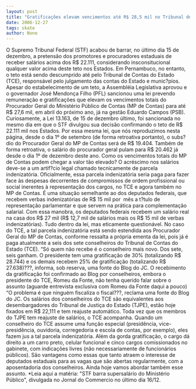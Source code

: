 ```yaml
---
layout: post
title: "Gratificações elevam vencimentos até R$ 28,5 mil no Tribunal de Contas do Estado"
date: 2006-12-27
tags: skate
author: None
---
```

O Supremo Tribunal Federal (STF) acabou de barrar, no último dia 15 de dezembro, a pretensão dos promotores e procuradores estaduais de receber salários acima dos R$ 22.111, considerando insconsitucional qualquer valor acima deste teto nos Estados. 
Em Pernambuco, no entanto, o teto está sendo descumprido até pelo Tribunal de Contas do Estado (TCE), responsável pelo julgamento das contas do Estado e munic?pios.
Apesar do estabelecimento de um teto, a Assembléia Legislativa aprovou e o governador José Mendonça Filho (PFL) sancionou uma lei prevendo remuneração e gratificações que elevam os vencimentos totais do Procurador Geral do Ministério Público de Contas (MP de Contas) para até R$ 27,6 mil, em abril do próximo ano, já na gestão Eduardo Campos (PSB).
Curiosamente, a Lei 13.163, de 15 de dezembro último, foi sancionada no mesmo dia em que o STF divulgou sua decisão confirmando o teto de R$ 22.111 mil nos Estados. 
Por essa mesma lei, que nós reproduzimos nesta página, desde o dia 1º de setembro (de forma retroativa portanto), o subs?dio do Procurador Geral do MP de Contas será de R$ 19.404. Também de forma retroativa, o salário do procurador geral pulam para R$ 20.462 já desde o dia 1º de dezembro deste ano.
Como os vencimentos totais do MP de Contas podem chegar a valor tão elevado?
O acréscimo nos salários deve-se a um artif?cio legal chamado tecnicamente de parcela indenizatória. Oficialmente, essa parcela indenizatória seria paga para fazer face às despesas decorrentes de compromissos de ordem profissional ou social inerentes à representação dos cargos, no TCE e agora também no MP de Contas.
É uma situação semelhante ao dos deputados federais, que recebem verbas indenizatórias de R$ 15 mil por&nbsp; mês a t?tulo de representação parlamentar e que servem na prática para complementação salarial. 
Com essa manobra, os deputados federais recebem um salário real na casa dos R$ 27 mil (R$ 12,7 mil de salários mais os R$ 15 mil de verbas indenizatórias). Tudo dentro da lei, mas eticamente questionável.
No caso do TCE, a tal parcela indenizatória está sendo estendida aos Procurador Geral do MP de Contas, conforme ressalta a própria ementa da lei, pois já é paga atualmente a seis dos sete conselheiros do Tribunal de Contas do Estado (TCE). 
“Só quem não recebe é o conselheiro mais novo. Dos sete, seis ganham. O presidente tem uma gratificação de 30% (totalizando R$ 28.744) e os demais recebem 25% de gratificação (totalizando R$ 27.638)???, informa, sob reserva, uma fonte do Blog do JC. 
O recebimento da gratificação foi confirmado ao Blog&nbsp;por conselheiros, embora o presidente do TCE, Romeu da Fonte, não tenha querido falar sobre o assunto (aguarde entrevista exclusiva com Romeu da Fonte daqui a pouco)
“O problema é que ninguém fiscaliza o fiscal???, reclama uma fonte do Blog do JC.
Os salários dos conselheiros do TCE são equivalentes aos desembargadores do Tribunal de Justiça do Estado (TJPE), estão hoje fixados em R$ 22,111 e tem reajuste automático. Toda vez que os membros do TJPE tem reajuste de salários, o TCE acompanha.
Quando um conselheiro do TCE assume uma função especial (presidência, vice-presidência, ouvidoria, corregedoria e escola de contas, por exemplo), eles fazem jus a tal parcela indenizatória.
Além da gorda gratificação, o cargo dá direito a um carro preto, celular funcional e cinco cargos comissionados no gabinete, com indicações livres (não necessariamente de funcionários públicos).
São vantagens como essas que tanto atraem o interesse de deputados estaduais para as vagas que são abertas regularmente, com a aposentadoria dos conselheiros. 
Ainda hoje vamos abordar também esse assunto.
*Leia aqui a matéria: \"STF barra supersalário do Ministério Público\", divulgada no Jornal do Commercio no último dia 16/12.  